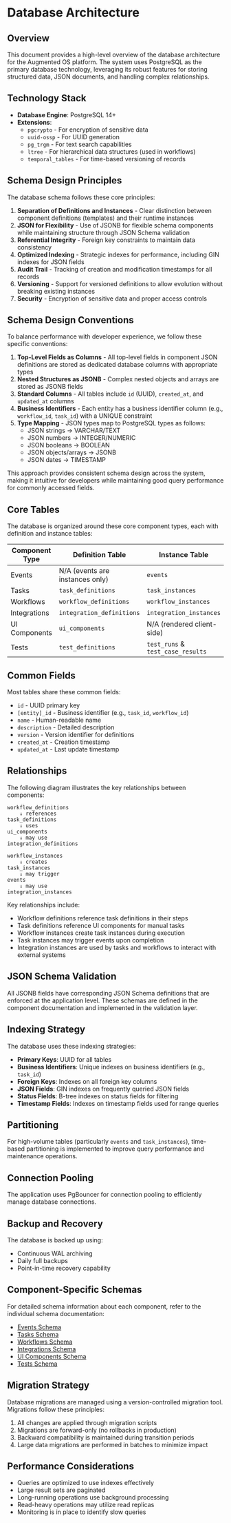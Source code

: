 # Database Architecture

## Overview

This document provides a high-level overview of the database architecture for the Augmented OS platform. The system uses PostgreSQL as the primary database technology, leveraging its robust features for storing structured data, JSON documents, and handling complex relationships.

## Technology Stack

* **Database Engine**: PostgreSQL 14+
* **Extensions**:
  * `pgcrypto` - For encryption of sensitive data
  * `uuid-ossp` - For UUID generation
  * `pg_trgm` - For text search capabilities
  * `ltree` - For hierarchical data structures (used in workflows)
  * `temporal_tables` - For time-based versioning of records

## Schema Design Principles

The database schema follows these core principles:

1. **Separation of Definitions and Instances** - Clear distinction between component definitions (templates) and their runtime instances
2. **JSON for Flexibility** - Use of JSONB for flexible schema components while maintaining structure through JSON Schema validation
3. **Referential Integrity** - Foreign key constraints to maintain data consistency
4. **Optimized Indexing** - Strategic indexes for performance, including GIN indexes for JSON fields
5. **Audit Trail** - Tracking of creation and modification timestamps for all records
6. **Versioning** - Support for versioned definitions to allow evolution without breaking existing instances
7. **Security** - Encryption of sensitive data and proper access controls

## Schema Design Conventions

To balance performance with developer experience, we follow these specific conventions:

1. **Top-Level Fields as Columns** - All top-level fields in component JSON definitions are stored as dedicated database columns with appropriate types
2. **Nested Structures as JSONB** - Complex nested objects and arrays are stored as JSONB fields
3. **Standard Columns** - All tables include `id` (UUID), `created_at`, and `updated_at` columns
4. **Business Identifiers** - Each entity has a business identifier column (e.g., `workflow_id`, `task_id`) with a UNIQUE constraint
5. **Type Mapping** - JSON types map to PostgreSQL types as follows:
   * JSON strings → VARCHAR/TEXT
   * JSON numbers → INTEGER/NUMERIC
   * JSON booleans → BOOLEAN
   * JSON objects/arrays → JSONB
   * JSON dates → TIMESTAMP

This approach provides consistent schema design across the system, making it intuitive for developers while maintaining good query performance for commonly accessed fields.

## Core Tables

The database is organized around these core component types, each with definition and instance tables:

| Component Type | Definition Table | Instance Table |
|----|----|----|
| Events | N/A (events are instances only) | `events` |
| Tasks | `task_definitions` | `task_instances` |
| Workflows | `workflow_definitions` | `workflow_instances` |
| Integrations | `integration_definitions` | `integration_instances` |
| UI Components | `ui_components` | N/A (rendered client-side) |
| Tests | `test_definitions` | `test_runs` & `test_case_results` |

## Common Fields

Most tables share these common fields:

* `id` - UUID primary key
* `[entity]_id` - Business identifier (e.g., `task_id`, `workflow_id`)
* `name` - Human-readable name
* `description` - Detailed description
* `version` - Version identifier for definitions
* `created_at` - Creation timestamp
* `updated_at` - Last update timestamp

## Relationships

The following diagram illustrates the key relationships between components:

```
workflow_definitions
    ↓ references
task_definitions
    ↓ uses
ui_components
    ↓ may use
integration_definitions

workflow_instances
    ↓ creates
task_instances
    ↓ may trigger
events
    ↓ may use
integration_instances
```

Key relationships include:

* Workflow definitions reference task definitions in their steps
* Task definitions reference UI components for manual tasks
* Workflow instances create task instances during execution
* Task instances may trigger events upon completion
* Integration instances are used by tasks and workflows to interact with external systems

## JSON Schema Validation

All JSONB fields have corresponding JSON Schema definitions that are enforced at the application level. These schemas are defined in the component documentation and implemented in the validation layer.

## Indexing Strategy

The database uses these indexing strategies:

* **Primary Keys**: UUID for all tables
* **Business Identifiers**: Unique indexes on business identifiers (e.g., `task_id`)
* **Foreign Keys**: Indexes on all foreign key columns
* **JSON Fields**: GIN indexes on frequently queried JSON fields
* **Status Fields**: B-tree indexes on status fields for filtering
* **Timestamp Fields**: Indexes on timestamp fields used for range queries

## Partitioning

For high-volume tables (particularly `events` and `task_instances`), time-based partitioning is implemented to improve query performance and maintenance operations.

## Connection Pooling

The application uses PgBouncer for connection pooling to efficiently manage database connections.

## Backup and Recovery

The database is backed up using:

* Continuous WAL archiving
* Daily full backups
* Point-in-time recovery capability

## Component-Specific Schemas

For detailed schema information about each component, refer to the individual schema documentation:

* [Events Schema](./schemas/events.md)
* [Tasks Schema](./schemas/tasks.md)
* [Workflows Schema](./schemas/workflows.md)
* [Integrations Schema](./schemas/integrations.md)
* [UI Components Schema](./schemas/ui_components.md)
* [Tests Schema](./schemas/tests.md)

## Migration Strategy

Database migrations are managed using a version-controlled migration tool. Migrations follow these principles:

1. All changes are applied through migration scripts
2. Migrations are forward-only (no rollbacks in production)
3. Backward compatibility is maintained during transition periods
4. Large data migrations are performed in batches to minimize impact

## Performance Considerations

* Queries are optimized to use indexes effectively
* Large result sets are paginated
* Long-running operations use background processing
* Read-heavy operations may utilize read replicas
* Monitoring is in place to identify slow queries


